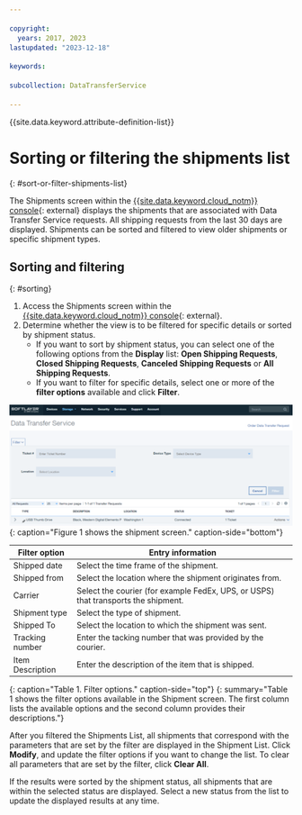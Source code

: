 ```yaml
---

copyright:
  years: 2017, 2023
lastupdated: "2023-12-18"

keywords:

subcollection: DataTransferService

---
```


{{site.data.keyword.attribute-definition-list}}

# Sorting or filtering the shipments list
{: #sort-or-filter-shipments-list}

The Shipments screen within the [{{site.data.keyword.cloud_notm}} console](/login){: external} displays the shipments that are associated with Data Transfer Service requests. All shipping requests from the last 30 days are displayed. Shipments can be sorted and filtered to view older shipments or specific shipment types.

## Sorting and filtering
{: #sorting}

1. Access the Shipments screen within the [{{site.data.keyword.cloud_notm}} console](/login){: external}.
2. Determine whether the view is to be filtered for specific details or sorted by shipment status.
   - If you want to sort by shipment status, you can select one of the following options from the **Display** list: **Open Shipping Requests**, **Closed Shipping Requests**, **Canceled Shipping Requests** or **All Shipping Requests**.
   - If you want to filter for specific details, select one or more of the **filter options** available and click **Filter**.


![DTS Shipment Screen](/images/DTSShipmentScreen.svg){: caption="Figure 1 shows the shipment screen." caption-side="bottom"}

|Filter option|Entry information|
|-------------|-----------------|
|Shipped date|Select the time frame of the shipment.|
|Shipped from|Select the location where the shipment originates from.|
|Carrier|Select the courier (for example FedEx, UPS, or USPS) that transports the shipment.|
|Shipment type|Select the type of shipment.|
|Shipped To|Select the location to which the shipment was sent.|
|Tracking number|Enter the tacking number that was provided by the courier.|
|Item Description|Enter the description of the item that is shipped.|
{: caption="Table 1. Filter options." caption-side="top"}
{: summary="Table 1 shows the filter options available in the Shipment screen. The first column lists the available options and the second column provides their descriptions."}

After you filtered the Shipments List, all shipments that correspond with the parameters that are set by the filter are displayed in the Shipment List. Click **Modify**, and update the filter options if you want to change the list. To clear all parameters that are set by the filter, click **Clear All**.

If the results were sorted by the shipment status, all shipments that are within the selected status are displayed. Select a new status from the list to update the displayed results at any time.
